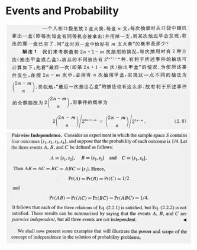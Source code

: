 # Events and Probability

<img src="assets/010_events_0_1.jpg" />

<img src="assets/010_events_1_1.jpg" />